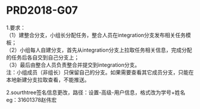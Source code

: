 # PRD2018-G07  
  

1.要求：  
    （1）建整合分支，小组长分配任务，整合人员在integration分支发布相关任务模板；  
    （2）小组每人自建分支，首先从integration分支上拉取任务相关信息，完成分配的任务后各自交到自己分支上；  
    （3）最后由整合人员负责整合并提交到integration分支。   
	注：小组成员（非组长）只保留自己的分支。如果需要查看其它成员分支，只能在本地新建分支拉取查看，不能推送。    
	
2.sourthtree签名信息更改，路径：设置-高级-用户信息，格式改为学号+姓名  
    eg：31601378赵伟宏  